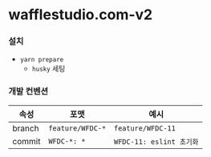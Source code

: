 # wafflestudio.com-v2

### 설치

- `yarn prepare`
  - `husky` 세팅

### 개발 컨벤션

| 속성   | 포맷             | 예시                     |
| ------ | ---------------- | ------------------------ |
| branch | `feature/WFDC-*` | `feature/WFDC-11`        |
| commit | `WFDC-*: *`      | `WFDC-11: eslint 초기화` |
